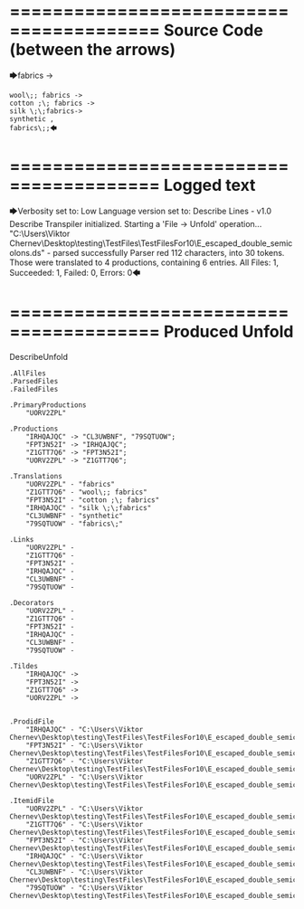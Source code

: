 ========================================
Source Code (between the arrows)
========================================

🡆fabrics ->

	wool\;; fabrics ->
	cotton ;\; fabrics ->
	silk \;\;fabrics->
	synthetic ,
	fabrics\;;🡄

========================================
Logged text
========================================

🡆Verbosity set to: Low
Language version set to: Describe Lines - v1.0
Describe Transpiler initialized.
Starting a 'File -> Unfold' operation...
"C:\Users\Viktor Chernev\Desktop\testing\TestFiles\TestFilesFor10\E_escaped_double_semicolons.ds" - parsed successfully
Parser red 112 characters, into 30 tokens.
Those were translated to 4 productions, containing 6 entries.
All Files: 1, Succeeded: 1, Failed: 0, Errors: 0🡄

========================================
Produced Unfold
========================================

DescribeUnfold

    .AllFiles
    .ParsedFiles
    .FailedFiles

    .PrimaryProductions
        "UORV2ZPL" 

    .Productions
        "IRHQAJQC" -> "CL3UWBNF", "79SQTUOW";
        "FPT3N52I" -> "IRHQAJQC";
        "Z1GTT7Q6" -> "FPT3N52I";
        "UORV2ZPL" -> "Z1GTT7Q6";

    .Translations
        "UORV2ZPL" - "fabrics"
        "Z1GTT7Q6" - "wool\;; fabrics"
        "FPT3N52I" - "cotton ;\; fabrics"
        "IRHQAJQC" - "silk \;\;fabrics"
        "CL3UWBNF" - "synthetic"
        "79SQTUOW" - "fabrics\;"

    .Links
        "UORV2ZPL" - 
        "Z1GTT7Q6" - 
        "FPT3N52I" - 
        "IRHQAJQC" - 
        "CL3UWBNF" - 
        "79SQTUOW" - 

    .Decorators
        "UORV2ZPL" - 
        "Z1GTT7Q6" - 
        "FPT3N52I" - 
        "IRHQAJQC" - 
        "CL3UWBNF" - 
        "79SQTUOW" - 

    .Tildes
        "IRHQAJQC" -> 
        "FPT3N52I" -> 
        "Z1GTT7Q6" -> 
        "UORV2ZPL" -> 


    .ProdidFile
        "IRHQAJQC" - "C:\Users\Viktor Chernev\Desktop\testing\TestFiles\TestFilesFor10\E_escaped_double_semicolons.ds"
        "FPT3N52I" - "C:\Users\Viktor Chernev\Desktop\testing\TestFiles\TestFilesFor10\E_escaped_double_semicolons.ds"
        "Z1GTT7Q6" - "C:\Users\Viktor Chernev\Desktop\testing\TestFiles\TestFilesFor10\E_escaped_double_semicolons.ds"
        "UORV2ZPL" - "C:\Users\Viktor Chernev\Desktop\testing\TestFiles\TestFilesFor10\E_escaped_double_semicolons.ds"

    .ItemidFile
        "UORV2ZPL" - "C:\Users\Viktor Chernev\Desktop\testing\TestFiles\TestFilesFor10\E_escaped_double_semicolons.ds"
        "Z1GTT7Q6" - "C:\Users\Viktor Chernev\Desktop\testing\TestFiles\TestFilesFor10\E_escaped_double_semicolons.ds"
        "FPT3N52I" - "C:\Users\Viktor Chernev\Desktop\testing\TestFiles\TestFilesFor10\E_escaped_double_semicolons.ds"
        "IRHQAJQC" - "C:\Users\Viktor Chernev\Desktop\testing\TestFiles\TestFilesFor10\E_escaped_double_semicolons.ds"
        "CL3UWBNF" - "C:\Users\Viktor Chernev\Desktop\testing\TestFiles\TestFilesFor10\E_escaped_double_semicolons.ds"
        "79SQTUOW" - "C:\Users\Viktor Chernev\Desktop\testing\TestFiles\TestFilesFor10\E_escaped_double_semicolons.ds"

